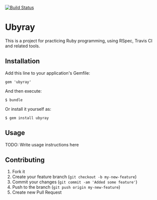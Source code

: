 [![Build Status](https://secure.travis-ci.org/spilth/ubyray.png?branch=master)](http://travis-ci.org/spilth/ubyray)

# Ubyray

This is a project for practicing Ruby programming, using RSpec, Travis CI and related tools.

## Installation

Add this line to your application's Gemfile:

    gem 'ubyray'

And then execute:

    $ bundle

Or install it yourself as:

    $ gem install ubyray

## Usage

TODO: Write usage instructions here

## Contributing

1. Fork it
2. Create your feature branch (`git checkout -b my-new-feature`)
3. Commit your changes (`git commit -am 'Added some feature'`)
4. Push to the branch (`git push origin my-new-feature`)
5. Create new Pull Request
